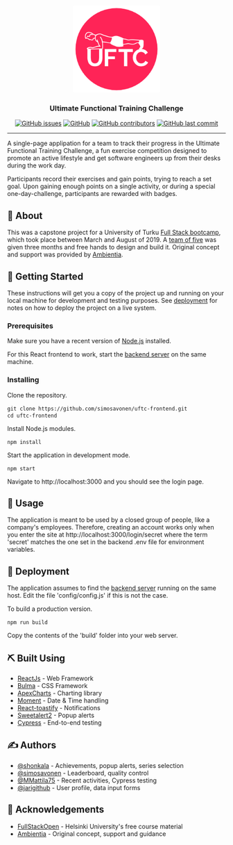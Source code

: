 <div align="center">
<a href="" rel="noopener"><img width=200px height=200px src="./src/logos/plank_over_red_circle.png" alt="UFTC project logo"></a>
</div>

<div align="center"><h3>Ultimate Functional Training Challenge</h3></div>

<div align="center">
 <a href="https://github.com/simosavonen/uftc-frontend/issues" rel="noopener">
 <img alt="GitHub issues" src="https://img.shields.io/github/issues/simosavonen/uftc-frontend"></a>
 <a href="https://github.com/simosavonen/uftc-frontend/blob/master/LICENSE" rel="noopener">
 <img alt="GitHub" src="https://img.shields.io/github/license/simosavonen/uftc-frontend"></a>
 <a href="https://github.com/simosavonen/uftc-frontend/graphs/contributors" rel="noopener"><img alt="GitHub contributors" src="https://img.shields.io/github/contributors/simosavonen/uftc-frontend"></a>
 <a href="https://github.com/simosavonen/uftc-frontend/commits/master" rel="noopener"><img alt="GitHub last commit" src="https://img.shields.io/github/last-commit/simosavonen/uftc-frontend"></a>
</div>

---

<p>
 A single-page applipation for a team to track their progress in the Ultimate Functional Training Challenge, a fun exercise competition designed to promote an active lifestyle and get software engineers up from their desks during the work day.
 </p>

<p>
Participants record their exercises and gain points, trying to reach a set goal. Upon gaining enough points on a single activity, or during a special one-day-challenge, participants are rewarded with badges.
</p>

## 🧐 About <a name = "about"></a>

<p>
This was a capstone project for a University of Turku <a href="https://tech.utu.fi/fi/full-stack/" rel="noopener">Full Stack bootcamp</a>, which took place between March and August of 2019. A <a href="https://github.com/simosavonen/uftc-frontend/graphs/contributors" rel="noopener">team of five</a> was given three months and free hands to design and build it. Original concept and support was provided by <a href="https://www.ambientia.fi/">Ambientia</a>.
</p>

## 🏁 Getting Started <a name = "getting_started"></a>

These instructions will get you a copy of the project up and running on your local machine for development and testing purposes. See [deployment](#deployment) for notes on how to deploy the project on a live system.

### Prerequisites

Make sure you have a recent version of <a href="https://nodejs.org/en/" rel="noopener">Node.js</a> installed.

For this React frontend to work, start the <a href="https://github.com/simosavonen/uftc-backend" rel="noopener">backend server</a> on the same machine.

### Installing

Clone the repository.

```
git clone https://github.com/simosavonen/uftc-frontend.git
cd uftc-frontend
```

Install Node.js modules.

```
npm install
```

Start the application in development mode.

```
npm start
```

Navigate to http://localhost:3000 and you should see the login page.

## 🎈 Usage <a name="usage"></a>

The application is meant to be used by a closed group of people, like a company's employees. Therefore, creating an account works only when you enter the site at http://localhost:3000/login/secret where the term 'secret' matches the one set in the backend .env file for environment variables.

## 🚀 Deployment <a name = "deployment"></a>

The application assumes to find the <a href="https://github.com/simosavonen/uftc-backend" rel="noopener">backend server</a> running on the same host. Edit the file 'config/config.js' if this is not the case.

To build a production version.

```
npm run build
```

Copy the contents of the 'build' folder into your web server.

## ⛏️ Built Using <a name = "built_using"></a>

- [ReactJs](https://reactjs.org/) - Web Framework
- [Bulma](https://bulma.io/) - CSS Framework
- [ApexCharts](https://apexcharts.com/) - Charting library
- [Moment](https://momentjs.com/) - Date & Time handling
- [React-toastify](https://fkhadra.github.io/react-toastify/) - Notifications
- [Sweetalert2](https://sweetalert2.github.io/) - Popup alerts
- [Cypress](https://www.cypress.io/) - End-to-end testing

## ✍️ Authors <a name = "authors"></a>

- [@shonkala](https://github.com/shonkala) - Achievements, popup alerts, series selection
- [@simosavonen](https://github.com/simosavonen) - Leaderboard, quality control
- [@MMattila75](https://github.com/MMattila75) - Recent activities, Cypress testing
- [@jarigithub](https://github.com/jarigithub) - User profile, data input forms

## 🎉 Acknowledgements <a name = "acknowledgement"></a>

- [FullStackOpen](https://fullstackopen.com/) - Helsinki University's free course material
- [Ambientia](https://www.ambientia.fi/) - Original concept, support and guidance
